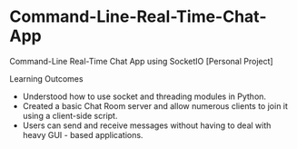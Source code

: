 # Command-Line-Real-Time-Chat-App

Command-Line Real-Time Chat App using SocketIO [Personal Project]

Learning Outcomes
- Understood how to use socket and threading modules in Python.
- Created a basic Chat Room server and allow numerous clients to join it using a client-side script.
- Users can send and receive messages without having to deal with heavy GUI - based applications.
